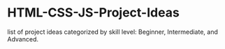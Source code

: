 # HTML-CSS-JS-Project-Ideas
list of project ideas categorized by skill level: Beginner, Intermediate, and Advanced. 
